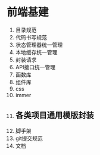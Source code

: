 # 前端基建


1. 目录规范
2. 代码书写规范
3. 状态管理器统一管理
4. 本地缓存统一管理
5. 封装请求
6. API接口统一管理
7. 函数库
8. 组件库
9. css
10. immer
11. 各类项目通用模版封装
    - 
12. 脚手架
13. git提交规范
14. 文档
